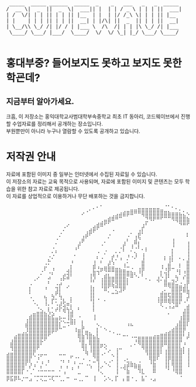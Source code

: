 <pre>
 _____  _____ ______  _____  _    _   ___   _   _  _____ 
/  __ \|  _  ||  _  \|  ___|| |  | | / _ \ | | | ||  ___|
| /  \/| | | || | | || |__  | |  | |/ /_\ \| | | || |__  
| |    | | | || | | ||  __| | |/\| ||  _  || | | ||  __| 
| \__/\\ \_/ /| |/ / | |___ \  /\  /| | | |\ \_/ /| |___ 
 \____/ \___/ |___/  \____/  \/  \/ \_| |_/ \___/ \____/ 
                                                         
</pre>

# 홍대부중? 들어보지도 못하고 보지도 못한 학굔데?
## 지금부터 알아가세요.

크흠, 이 저장소는 홍익대학교사범대학부속중학교 최초 IT 동아리, 코드웨이브에서 진행할 수업자료를 정리해서 공개하는 장소입니다.  
부원뿐만이 아니라 누구나 열람할 수 있도록 공개하고 있습니다.

# 저작권 안내

자료에 포함된 이미지 중 일부는 인터넷에서 수집된 자료일 수 있습니다.  
이 저장소의 자료는 교육 목적으로 사용되며, 자료에 포함된 이미지 및 콘텐츠는 모두 학습을 위한 참고 자료로 제공됩니다.  
이 자료를 상업적으로 이용하거나 무단 배포하는 것을 금지합니다.

<pre>
⠀⠀⠀⠀⠀⠀⠀⠀⠀⠀⠀⠀⠀⠀⠀⠀⠀⠀⠀⠀⠀⠀⡀⠄⠂⠁⠀⠀⠀⠀⠀⠀⠀⣀⣀⣤⣤⣤⣤⣤⣤⣀⠈⠁⠂⠄⡀⠀⠀⠀⠀⠀⠀⠀⠀⠀⠀⠀⠀⠀
⠀⠀⠀⠀⠀⠀⠀⠀⠀⠀⠀⠀⠀⠀⠀⠀⠀⠀⠀⠀⠔⠈⠀⠀⠀⠀⠀⠀⢀⣠⣴⣾⡿⠿⠛⠛⢿⣿⣿⣿⣿⣿⣿⣷⣶⣶⣦⣅⠢⢀⠀⠀⠀⠀⠀⠀⠀⠀⠀⠀
⠀⠀⠀⠀⠀⠀⠀⠀⠀⠀⠀⠀⠀⠀⠀⠀⠀⠀⠀⠀⠀⠀⠀⠀⠀⢀⣤⣾⠿⠛⠉⠀⠀⠀⠀⠀⠀⣙⠻⠟⠛⠋⠉⠉⠻⢿⣿⣿⣷⣦⣕⢄⠀⠀⠀⠀⠀⠀⠀⠀
⠀⠀⠀⠀⠀⠀⠀⠀⠀⠀⠀⠀⠀⠀⠀⢀⠔⠀⠀⠀⠀⠀⠀⣠⣾⠿⠋⠁⠀⠀⠀⠀⠀⠀⠀⠀⣰⠃⠀⠀⠀⠀⠀⠀⠀⠀⠙⠛⠋⠙⠿⣷⣕⠀⠀⠀⠀⠀⠀⠀
⠀⠀⠀⠀⠀⠀⠀⠀⠀⠀⠀⠀⠀⠀⢀⠂⠀⠀⠀⠀⠀⢠⣾⠟⠁⠀⠀⠀⠐⠀⠀⠀⠀⡀⠀⣰⡇⠀⠀⠀⠀⠀⠀⠀⠀⠀⠀⠀⡀⠀⠀⠈⠻⣮⠄⠀⠀⠀⠀⠀
⠀⠀⠀⠀⠀⠀⠀⠀⠀⠀⠀⠀⠀⢀⠂⠀⠀⠀⠀⠀⣰⠟⠁⠀⠀⠀⠀⠌⠀⠀⠀⠀⡐⠀⢰⢯⠀⠀⠀⠀⠀⠀⠀⠀⢀⠀⠀⠀⠃⠀⠀⠀⠀⠘⢯⡄⠀⠀⠀⠀
⠀⠀⠀⠀⠀⠀⠀⠀⠀⠀⠀⠀⠀⠄⠀⠀⠀⠀⠀⣰⠋⠀⠀⠀⠀⢀⠂⠀⠀⠀⠀⣰⠁⢀⠿⡆⠀⠀⠀⠀⠀⠀⠀⠀⢸⠀⠀⠀⢰⠀⠀⠀⠀⠀⠈⢷⠀⠀⠀⠀
⠀⠀⠀⠀⠀⠀⠀⠀⠀⠀⠀⠀⠐⡀⠀⠀⠀⠀⠰⠃⠀⠀⠀⠀⠀⠀⢀⠀⠀⠀⠐⡇⠀⡘⠐⠃⠄⡆⠀⠀⠀⠀⠀⠀⡌⠀⠀⠀⢸⠀⠀⠀⠀⠀⠀⠘⡇⠀⠀⠀
⠀⠀⠀⠀⠀⠀⠀⠀⠀⠀⠀⢀⠡⠁⠀⠀⠀⠀⠄⠀⠀⠀⠀⠀⡈⠀⠂⠀⣠⢡⠁⠀⢠⢀⢱⠀⢰⠀⠀⠀⠀⠀⡀⢀⡇⠀⠀⠀⢸⠀⠀⠀⠀⠀⢰⠀⢱⠀⠀⠀
⠀⠀⠀⠀⠀⠀⠀⠀⠀⠀⠀⠦⠁⠀⠀⠀⠀⢠⠀⠀⠀⠀⠀⢠⠁⡌⠀⢠⢇⠂⠘⠀⡂⠀⠁⠀⣼⠀⠀⠀⠀⠀⠃⢸⠇⠀⠁⠂⣼⠀⠀⠀⠨⠀⢸⠀⠈⠀⠀⠀
⠀⠀⠀⠀⠀⠀⠀⠀⠀⠀⡬⠁⢀⠀⠀⠀⠀⡆⠀⠀⠀⠀⠀⣾⢠⣀⣤⣯⣬⣀⡀⠸⠤⢀⠀⢀⣿⠀⠀⠀⠀⢰⢀⣿⣀⠀⠇⠀⣿⠀⠀⠀⢸⠀⢸⠀⠀⡄⠀⠀
⠀⠀⠀⠀⠀⠀⠀⠀⠀⡐⠁⠠⡌⠀⠀⢀⣺⡇⠀⠀⠀⠀⢀⣷⢲⠋⢙⡛⠛⣿⣿⣿⣶⣦⡄⠸⡏⠀⠀⠀⠀⡆⢬⡏⠀⠘⡇⠰⣿⠀⠀⠀⠀⠀⠀⠀⠀⡇⠀⠀
⠀⠀⠀⠀⠀⠀⠀⢀⠔⠀⠀⠴⠀⠀⢠⡯⠾⠁⠀⠀⠀⠀⢸⡹⠀⢠⣿⣷⣶⣿⣿⣿⡍⠛⠈⠂⠁⠄⡀⠀⣰⡑⣸⠃⣀⢳⠀⠎⣿⠀⠀⠀⡆⠀⠆⠀⠀⡇⠀⠀
⠀⠀⠀⠀⠀⠀⠠⠀⠀⠀⠀⠃⠀⠠⡴⠀⢀⠀⠀⠀⠀⠀⢈⠁⠀⢸⣿⣿⣯⣻⣿⣿⠇⠀⠀⠀⠀⠀⠀⠀⠈⠀⣿⣶⣾⣥⣐⢠⡟⠀⠀⢠⠀⢠⠀⠀⡆⡇⠀⠀
⠀⠀⠀⠀⠀⠀⡇⠀⠀⠀⠘⠀⠀⣹⡇⠀⠁⠀⠀⠀⠀⠀⢸⡇⠀⠈⠿⡁⠈⢍⣹⠟⠀⠀⠀⠀⠀⠀⠀⠀⠀⢀⠄⠈⣿⣿⡿⣿⣧⡄⠀⡀⠀⡄⠆⢀⠀⠁⠀⠀
⠀⠀⠀⠀⠀⠀⢁⠀⠀⠀⣄⠀⢦⠋⢧⠀⠀⡀⠀⠀⠀⠀⢸⡇⠀⠀⠀⠀⠉⠉⠀⠀⠀⠀⠀⠀⠀⠀⠀⠀⢀⣿⣿⢯⣿⣿⣿⠀⣹⠫⣠⠃⠰⠰⠀⠈⡀⠀⠀⠀
⠀⠀⠀⠀⠀⠀⠀⢂⠀⠀⢸⠀⡏⠅⢨⡧⣀⠇⠀⠀⠀⠀⠘⡇⠈⠀⠂⠀⠀⠀⠀⠀⠀⠀⠀⠀⠀⠀⠀⠀⠸⡿⠿⢿⢿⣿⡟⠠⠃⣼⣿⠠⠁⡆⠀⠃⢃⢠⠀⠀
⠀⠀⠀⠀⠀⠀⠀⠀⠡⡀⠈⡅⠄⣨⡯⣺⣍⡇⠀⡄⠀⠀⠀⡇⠀⠀⠀⠀⠀⠀⠀⠀⠀⠀⠀⠀⠀⠀⠀⠀⠀⠑⠠⠰⠴⠛⠀⢀⣾⣿⠇⠀⠰⡇⢠⠀⠈⢌⡀⠀
⠀⠀⠀⠀⠀⠀⢀⣤⣶⣾⣦⡱⣢⠁⠁⠙⢸⣾⠀⠀⠀⠀⠀⢁⠀⠀⠀⠀⠀⠀⠀⠀⠀⠀⠀⠀⠀⠀⠀⠀⠀⠀⠀⠄⠀⠀⠀⣾⣿⡟⠀⠀⠆⠑⠚⠀⠀⠀⠀⠀
⠀⠀⠀⠀⠀⢠⣿⣿⣿⣿⣿⣿⣷⣶⢗⡒⠸⣯⡄⠈⡀⠀⠀⠸⠀⠀⠀⠀⠀⠀⠀⠀⠀⠀⠀⠀⠀⠀⠀⠀⠀⠀⠀⠀⠀⠀⣸⣿⣿⠁⠂⠰⠀⠀⠀⠀⠀⠀⠀⠀
⠀⠀⠀⠀⠀⣾⣿⣿⣿⣿⣿⣿⣿⣿⡇⣈⠩⠛⠃⠀⣇⠀⠀⠀⠢⡀⠀⠀⠀⠀⠀⠀⠰⠦⠀⠀⠀⠀⠀⠀⠀⠀⠀⠀⠀⣰⣿⣿⠇⠀⠀⠆⠀⠀⠀⠀⠀⠀⠀⠀
⠀⠀⠀⠀⢀⡸⣿⣿⣿⣿⣿⣿⡿⠟⠉⠀⠀⠀⠸⣶⡏⣤⡀⠀⡇⠀⠑⠠⢀⠀⠀⠀⠀⠀⠀⠀⠀⠀⠀⠀⠀⠀⢀⣠⣾⣿⣿⡟⢀⠃⢰⠀⠀⠀⠀⠀⠀⠀⠀⠀
⠀⠀⣴⣿⣿⣿⣿⣿⣿⣿⣿⠋⠀⠀⠀⠀⠀⠀⠀⢿⣷⢹⣿⣦⣇⠀⠀⠀⠀⠈⠁⠒⠂⠠⠤⣤⣤⣤⣤⣴⣶⣿⣿⣿⣿⣿⣿⠃⡼⠀⡄⠀⠀⠀⠀⠀⠀⠀⠀⠀
⠀⣼⣿⣿⣿⣿⣿⣿⣿⡗⠁⠀⠀⠀⠀⠀⠀⠀⠀⠘⣿⡀⣿⣿⣿⣀⡀⠀⠀⠀⠀⠀⠀⠀⡘⢿⣿⣿⣿⣿⣿⣿⣿⣿⣿⣿⡟⢠⠀⢀⠀⠀⠀⠀⠀⠀⠀⠀⠀⠀
⠀⢻⣿⣿⣿⣿⣿⣿⠟⠀⠀⠀⠀⠀⠀⠀⠀⠀⠀⠀⢻⡇⢸⣿⣿⠋⠪⢀⠀⢠⠤⠀⠀⠁⠀⠀⠻⣿⣿⣿⣿⡏⢀⣿⣿⣿⣧⡆⢠⡜⠀⠀⠀⠀⠀⠀⠀⠀⠀⠀
⣴⣶⣿⣿⣿⣿⣿⢏⠠⡤⠤⠀⠀⠀⠤⠤⠀⣀⠀⠀⠀⠻⠈⣿⣿⠠⠂⠁⢄⢸⠀⠀⠀⠀⠀⠀⠀⠹⣿⣿⣿⠃⢸⣿⣿⣿⣿⠃⢸⡇⠀⠀⠀⠀⠀⠀⠀⠀⠀⠀
⣿⣿⣿⣿⣿⣿⡏⠀⡘⢀⠀⡄⠀⠀⠠⡄⢠⠁⡈⠁⠐⠀⠄⣈⢿⠀⡀⢀⠄⢸⠀⠠⣂⡀⠀⢀⠀⠀⢻⡿⠃⠀⢸⡟⣿⣿⣿⠀⢸⡇⠀⠀⠀⠀⠀⠀⠀⠀⠀⠀
⣿⣿⣿⣿⣿⠃⡜⠰⠀⡌⠐⠀⠀⠀⢠⠀⡄⢀⠁⡌⠁⠐⢢⠀⢸⡠⠈⠢⠀⢸⢀⣰⡾⠿⣷⣶⠀⠀⠈⣿⠀⠀⢸⡇⢻⣿⣿⠀⠸⡇⠀⠀⠀⠀⠀⠀⠀⠀⠀⠀
⣿⣿⣿⣿⡏⠐⢀⠁⠐⠒⠒⠒⠒⠀⠂⢠⠀⠈⠀⣀⠀⠀⠀⠀⠘⢄⠀⠀⠀⢸⠀⠈⣷⠀⠀⠹⣇⠀⠀⠿⠀⠀⠀⠁⠘⢿⣿⠀⠀⠁⠀⠀⠀⠀⠀⠀⠀⠀⠀⠀
⡿⣯⡿⠧⡐⠒⣠⠈⡉⢍⣉⠩⢏⠉⢁⡀⠒⠀⠤⢀⡀⠉⠀⢸⠀⠀⡡⠢⡀⡏⠀⡄⣿⠐⢀⠀⣧⠁⠠⣠⠀⠀⠀⠀⠀⠀⠈⠀⠀⠀⠀⠀ 반도체 공부가 재밌답니다
</pre>
